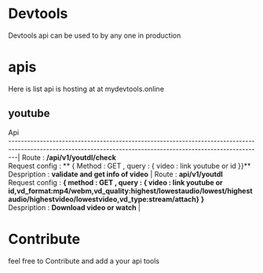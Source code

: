 # Devtools

Devtools api can be used to by any one in production 

# apis

Here is list api is hosting at at mydevtools.online

## youtube

Api                                                                                                                
---------------------------------------------------------------------------------------------------------------------------------------------------------------|
Route : **/api/v1/youtdl/check** <br> Request config : ** { Method : GET , query : { video : link youtube or id }}**  <br/>Despription : **validate and get info of video** |
Route : **api/v1/youtdl**  <br> Request config :  **{ method : GET , query : { video : link youtube or id,vd_format:mp4/webm,vd_quality:highest/lowestaudio/lowest/highestaudio/highestvideo/lowestvideo,vd_type:stream/attach} }**  <br/>Despription :  **Download video or watch** |

# Contribute 
  feel free to Contribute and add a  your api tools
